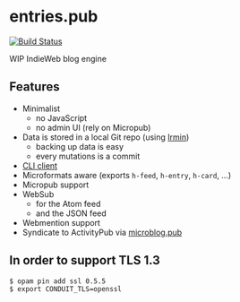 # entries.pub

[![Build Status](https://d.a4.io/api/badges/tsileo/entries.pub/status.svg)](https://d.a4.io/tsileo/entries.pub)

WIP IndieWeb blog engine

## Features

 - Minimalist
   - no JavaScript
   - no admin UI (rely on Micropub)
 - Data is stored in a local Git repo (using [Irmin](https://github.com/mirage/irmin))
   - backing up data is easy
   - every mutations is a commit
 - [CLI client](https://github.com/tsileo/entries)
 - Microformats aware (exports `h-feed`, `h-entry`, `h-card`, ...)
 - Micropub support
 - WebSub
   - for the Atom feed
   - and the JSON feed
 - Webmention support
 - Syndicate to ActivityPub via [microblog.pub](https://github.com/tsileo/microblog.pub)


## In order to support TLS 1.3

    $ opam pin add ssl 0.5.5
    $ export CONDUIT_TLS=openssl

